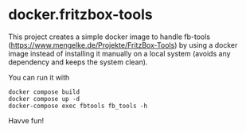 # docker.fritzbox-tools

This project creates a simple docker image to handle fb-tools (https://www.mengelke.de/Projekte/FritzBox-Tools) 
by using a docker image instead of installing it manually on a local system (avoids any dependency and keeps the system clean).

You can run it with

    docker compose build
    docker compose up -d
    docker-compose exec fbtools fb_tools -h

Havve fun!